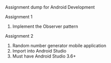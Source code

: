 Assignment dump for Android Development

Assignment 1
1.  Implement the Observer pattern



Assignment 2
1.  Random number generator mobile application
2.  Import into Android Studio
3.  Must have Android Studio 3.6+
